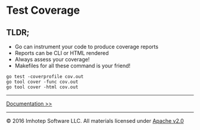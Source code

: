 # Test Coverage

## TLDR;
* Go can instrument your code to produce coverage reports
* Reports can be CLI or HTML rendered
* Always assess your coverage!
* Makefiles for all these command is your friend!

```shell
go test -coverprofile cov.out
go tool cover -func cov.out
go tool cover -html cov.out
```

---
[Documentation >>](1.12_documentation.md)

---
© 2016 Imhotep Software LLC. All materials licensed under [Apache v2.0](http://www.apache.org/licenses/LICENSE-2.0)